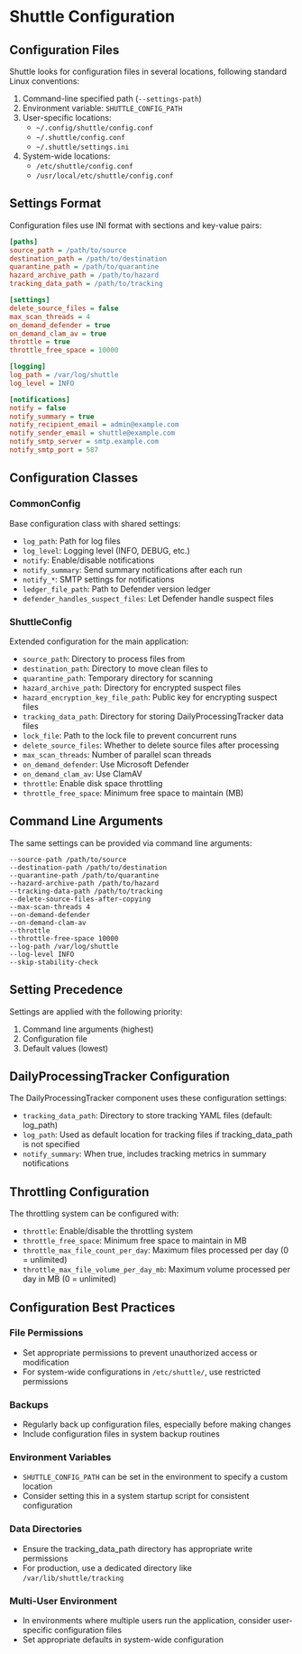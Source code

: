 # Shuttle Configuration

## Configuration Files

Shuttle looks for configuration files in several locations, following standard Linux conventions:

1. Command-line specified path (`--settings-path`)
2. Environment variable: `SHUTTLE_CONFIG_PATH`
3. User-specific locations:
   - `~/.config/shuttle/config.conf`
   - `~/.shuttle/config.conf`
   - `~/.shuttle/settings.ini`
4. System-wide locations:
   - `/etc/shuttle/config.conf`
   - `/usr/local/etc/shuttle/config.conf`

## Settings Format

Configuration files use INI format with sections and key-value pairs:

```ini
[paths]
source_path = /path/to/source
destination_path = /path/to/destination
quarantine_path = /path/to/quarantine
hazard_archive_path = /path/to/hazard
tracking_data_path = /path/to/tracking

[settings]
delete_source_files = false
max_scan_threads = 4
on_demand_defender = true
on_demand_clam_av = true
throttle = true
throttle_free_space = 10000

[logging]
log_path = /var/log/shuttle
log_level = INFO

[notifications]
notify = false
notify_summary = true
notify_recipient_email = admin@example.com
notify_sender_email = shuttle@example.com
notify_smtp_server = smtp.example.com
notify_smtp_port = 587
```

## Configuration Classes

### CommonConfig

Base configuration class with shared settings:

- `log_path`: Path for log files
- `log_level`: Logging level (INFO, DEBUG, etc.)
- `notify`: Enable/disable notifications
- `notify_summary`: Send summary notifications after each run
- `notify_*`: SMTP settings for notifications
- `ledger_file_path`: Path to Defender version ledger
- `defender_handles_suspect_files`: Let Defender handle suspect files

### ShuttleConfig

Extended configuration for the main application:

- `source_path`: Directory to process files from
- `destination_path`: Directory to move clean files to
- `quarantine_path`: Temporary directory for scanning
- `hazard_archive_path`: Directory for encrypted suspect files
- `hazard_encryption_key_file_path`: Public key for encrypting suspect files
- `tracking_data_path`: Directory for storing DailyProcessingTracker data files
- `lock_file`: Path to the lock file to prevent concurrent runs
- `delete_source_files`: Whether to delete source files after processing
- `max_scan_threads`: Number of parallel scan threads
- `on_demand_defender`: Use Microsoft Defender
- `on_demand_clam_av`: Use ClamAV
- `throttle`: Enable disk space throttling
- `throttle_free_space`: Minimum free space to maintain (MB)

## Command Line Arguments

The same settings can be provided via command line arguments:

```
--source-path /path/to/source
--destination-path /path/to/destination
--quarantine-path /path/to/quarantine
--hazard-archive-path /path/to/hazard
--tracking-data-path /path/to/tracking
--delete-source-files-after-copying
--max-scan-threads 4
--on-demand-defender
--on-demand-clam-av
--throttle
--throttle-free-space 10000
--log-path /var/log/shuttle
--log-level INFO
--skip-stability-check
```

## Setting Precedence

Settings are applied with the following priority:
1. Command line arguments (highest)
2. Configuration file
3. Default values (lowest)

## DailyProcessingTracker Configuration

The DailyProcessingTracker component uses these configuration settings:

- `tracking_data_path`: Directory to store tracking YAML files (default: log_path)
- `log_path`: Used as default location for tracking files if tracking_data_path is not specified
- `notify_summary`: When true, includes tracking metrics in summary notifications

## Throttling Configuration

The throttling system can be configured with:

- `throttle`: Enable/disable the throttling system
- `throttle_free_space`: Minimum free space to maintain in MB
- `throttle_max_file_count_per_day`: Maximum files processed per day (0 = unlimited)
- `throttle_max_file_volume_per_day_mb`: Maximum volume processed per day in MB (0 = unlimited)

## Configuration Best Practices

### File Permissions
- Set appropriate permissions to prevent unauthorized access or modification
- For system-wide configurations in `/etc/shuttle/`, use restricted permissions

### Backups
- Regularly back up configuration files, especially before making changes
- Include configuration files in system backup routines

### Environment Variables
- `SHUTTLE_CONFIG_PATH` can be set in the environment to specify a custom location
- Consider setting this in a system startup script for consistent configuration

### Data Directories
- Ensure the tracking_data_path directory has appropriate write permissions
- For production, use a dedicated directory like `/var/lib/shuttle/tracking`

### Multi-User Environment
- In environments where multiple users run the application, consider user-specific configuration files
- Set appropriate defaults in system-wide configuration
